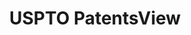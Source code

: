 ---
bigquery: https://console.cloud.google.com/bigquery?p=patents-public-data&d=patentsview&page=dataset
citation: Attribution should be given to PatentsView for use, distribution, or derivative
  works.
code: https://github.com/CSSIP-AIR/PatentsView-Code-Snippets/
contributors: USPTO
cost: None
description: 'PatentsView includes US patent data including raw data (summaries, applications,
  pregrant applications), disambugations of inventors and assignees, and inventor
  gender estimates.  Also foreign priority data, # of figures and sheets, and government
  interest statements.'
documentation: https://patentsview.org/query/builder-faqs
last_edit: 04/07/2022, 03:48:07
location: https://patentsview.org/
maintained_by: USPTO
record_creation_timestamp: 12/2/2020 17:20:46
schema_fields:
- disamb_inventor_id_20181127
- application_id
- length
- title
- num_figures
- latitude
- disamb_inventor_id_20200929
- disamb_inventor_id_20191008
- subsection_id
- category_id
- subclass
- relkind
- male_flag
- disamb_inventor_id_20191231
- subgroup_id
- f102_date
- level_two
- group_id
- classification_level
- disamb_assignee_id_20200929
- location_id
- lname
- uuid
- exemplary
- designation
- attribution_status
- _102_date
- variety
- rel_id
- category
- sector_title
- main_group
- organization_id
- applicant_type
- term_extension
- num_claims
- disamb_inventor_id_20201229
- classification_data_source
- subcategory_id
- subclass_id
- id
- series_code
- inventor_id
- city
- latin_name
- disamb_assignee_id_20200331
- contract_award_number
- abstract
- rawinventor_id
- gi_statement
- num
- deceased
- disamb_assignee_id_20191008
- type
- ipc_version_indicator
- publication_number
- longitude
- f371_date
- fname
- citation_id
- group
- name
- sequence
- section_id
- disamb_inventor_id_20171226
- disamb_inventor_id_20171003
- country_transformed
- disamb_inventor_id_20190820
- number
- role
- kind
- organization
- text
- level_one
- _371_date
- mainclass_id
- term_grant
- state
- dependent
- filename
- field_id
- disclaimer_date
- field_title
- status
- lapse_of_patent
- section
- county_fips
- rawlocation_id
- disamb_inventor_id_20180528
- disamb_inventor_id_20200630
- classification_status
- date
- action_date
- rawassignee_id
- doctype
- symbol_position
- disamb_assignee_id_20191231
- rule_47
- assignee_id
- name_first
- num_sheets
- withdrawn
- doc_type
- term_disclaimer
- lawyer_id
- subgroup
- reldocno
- disamb_assignee_id_20190312
- county
- state_fips
- disamb_assignee_id_20190820
- disamb_assignee_id_20200630
- disamb_inventor_id_20200331
- disamb_inventor_id_20170307
- level_three
- patent_id
- classification_value
- disamb_inventor_id_20170808
- latlong
- name_last
- ipc_class
- male
- disamb_assignee_id_20181127
- country
- disamb_inventor_id_20190312
shortname: patentsview
tags:
- disambiguation
- United States
- gender
terms_of_use: Creative Commons Attribution 4.0 International License.
timeframe: 1963-1999
title: USPTO PatentsView
uuid: cf1780b1-e265-4e49-8d1d-83b9cfe0fd9a
---